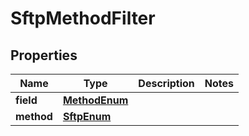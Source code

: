 # SftpMethodFilter

## Properties
Name | Type | Description | Notes
------------ | ------------- | ------------- | -------------
**field** | [**MethodEnum**](MethodEnum.md) |  | 
**method** | [**SftpEnum**](SftpEnum.md) |  | 
